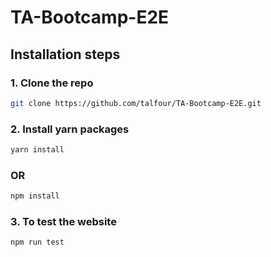 # TA-Bootcamp-E2E

## Installation steps
### 1. Clone the repo
   ```sh
   git clone https://github.com/talfour/TA-Bootcamp-E2E.git
   ```

### 2. Install yarn packages
   ```sh
   yarn install
   ```
   ### OR
   ```sh
   npm install
   ```

### 3. To test the website
   ```sh
   npm run test
   ```